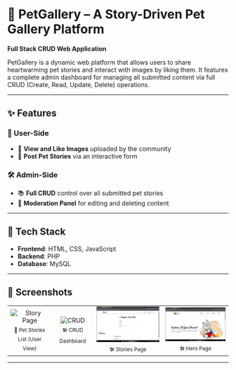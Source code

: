 # 🐾 PetGallery – A Story-Driven Pet Gallery Platform

**Full Stack CRUD Web Application**

PetGallery is a dynamic web platform that allows users to share heartwarming pet stories and interact with images by liking them. It features a complete admin dashboard for managing all submitted content via full CRUD (Create, Read, Update, Delete) operations.

---

## ✨ Features

### 👥 User-Side
- 📸 **View and Like Images** uploaded by the community
- 📝 **Post Pet Stories** via an interactive form

### 🛠️ Admin-Side
- 📚 **Full CRUD** control over all submitted pet stories
- 🧹 **Moderation Panel** for editing and deleting content

---

## 🧰 Tech Stack

- **Frontend**: HTML, CSS, JavaScript 
- **Backend**: PHP 
- **Database**: MySQL 

---

## 📸 Screenshots

<table>
  <tr>
    <td align="center">
      <img src="./screenshots/story_page.png" alt="Story Page" width="300"/><br/>
      <sub>📖 Pet Stories List (User View)</sub>
    </td>
    <td align="center">
      <img src="./screenshots/crud.png" alt="CRUD" width="300"/><br/>
      <sub>🛠️ CRUD Dashboard</sub>
    </td>
    <td align="center">
      <img src="./screenshots/stories_page.png" alt="Admin Panel" width="300"/><br/>
      <sub>🛠️ Stories Page</sub>
    </td>
    <td align="center">
      <img src="./screenshots/hero_page.png" alt="Admin Panel" width="300"/><br/>
      <sub>🛠️ Hero Page</sub>
    </td>
  </tr>
</table>

---
